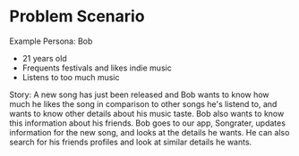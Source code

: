 # Problem Scenario

Example Persona: Bob

- 21 years old
- Frequents festivals and likes indie music
- Listens to too much music

Story: A new song has just been released and Bob wants to know how much he likes the song in comparison to other songs he's listend to, and wants to know other details about his music taste. Bob also wants to know this information about his friends. Bob goes to our app, Songrater, updates information for the new song, and looks at the details he wants. He can also search for his friends profiles and look at similar details he wants.
